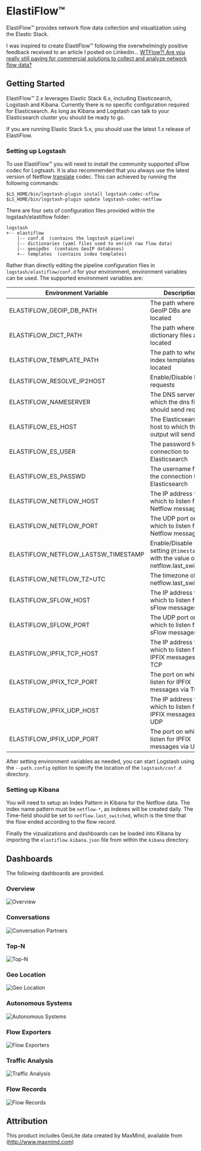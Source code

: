 # ElastiFlow&trade;
ElastiFlow&trade; provides network flow data collection and visualization using the Elastic Stack.

I was inspired to create ElastiFlow&trade; following the overwhelmingly positive feedback received to an article I posted on Linkedin... [WTFlow?! Are you really still paying for commercial solutions to collect and analyze network flow data?](https://www.linkedin.com/pulse/wtflow-you-really-still-paying-commercial-solutions-collect-cowart)

## Getting Started
ElastiFlow&trade; 2.x leverages Elastic Stack 6.x, including Elasticsearch, Logstash and Kibana. Currently there is no specific configuration required for Elasticsearch. As long as Kibana and Logstash can talk to your Elasticsearch cluster you should be ready to go.

If you are running Elastic Stack 5.x, you should use the latest 1.x release of ElastiFlow.

### Setting up Logstash
To use ElastiFlow&trade; you will need to install the community supported sFlow codec for Logtsash. It is also recommended that you always use the latest version of Netflow [translate](https://www.elastic.co/guide/en/logstash/current/plugins-filters-translate.html) codec. This can achieved by running the following commands:

```
$LS_HOME/bin/logstash-plugin install logstash-codec-sflow
$LS_HOME/bin/logstash-plugin update logstash-codec-netflow
```

There are four sets of configuration files provided within the logstash/elastiflow folder:
```
logstash
+-- elastiflow
    |-- conf.d  (contains the logstash pipeline)
    |-- dictionaries (yaml files used to enrich raw flow data)
    |-- geoipdbs  (contains GeoIP databases)
    +-- templates  (contains index templates)
```

Rather than directly editing the pipeline configuration files in `logstash/elastiflow/conf.d` for your environment, environment variables can be used. The supported environment variables are:

Environment Variable | Description | Default Valaue
--- | --- | ---
ELASTIFLOW_GEOIP_DB_PATH | The path where the GeoIP DBs are located | /etc/logstash/geoipdbs
ELASTIFLOW_DICT_PATH | The path where the dictionary files are located | /etc/logstash/dictionaries
ELASTIFLOW_TEMPLATE_PATH | The path to where index templates are located | /etc/logstash/templates
ELASTIFLOW_RESOLVE_IP2HOST | Enable/Disable DNS requests | false
ELASTIFLOW_NAMESERVER | The DNS server to which the dns filter should send requests | 127.0.0.1
ELASTIFLOW_ES_HOST | The Elasticsearch host to which the output will send data | 127.0.0.1:9200
ELASTIFLOW_ES_USER | The password for the connection to Elasticsearch | elastic
ELASTIFLOW_ES_PASSWD | The username for the connection to Elasticsearch | changeme
ELASTIFLOW_NETFLOW_HOST | The IP address from which to listen for Netflow messages | 0.0.0.0
ELASTIFLOW_NETFLOW_PORT | The UDP port on which to listen for Netflow messages | 2055
ELASTIFLOW_NETFLOW_LASTSW_TIMESTAMP | Enable/Disable setting `@timestamp` with the value of netflow.last_switched | false
ELASTIFLOW_NETFLOW_TZ=UTC | The timezone of netflow.last_switched | UTC
ELASTIFLOW_SFLOW_HOST | The IP address from which to listen for sFlow messages | 0.0.0.0
ELASTIFLOW_SFLOW_PORT | The UDP port on which to listen for sFlow messages | 6343
ELASTIFLOW_IPFIX_TCP_HOST | The IP address from which to listen for IPFIX messages via TCP | 0.0.0.0
ELASTIFLOW_IPFIX_TCP_PORT | The port on which to listen for IPFIX messages via TCP | 4739
ELASTIFLOW_IPFIX_UDP_HOST | The IP address from which to listen for IPFIX messages via UDP | 0.0.0.0
ELASTIFLOW_IPFIX_UDP_PORT | The port on which to listen for IPFIX messages via UDP | 4739

After setting environment variables as needed, you can start Logstash using the `--path.config` option to specify the location of the `logstash/conf.d` directory.

### Setting up Kibana
You will need to setup an Index Pattern in Kibana for the Netflow data. The index name pattern must be `netflow-*`, as indexes will be created daily. The Time-field should be set to `netflow.last_switched`, which is the time that the flow ended according to the flow record.

Finally the vizualizations and dashboards can be loaded into Kibana by importing the `elastiflow.kibana.json` file from within the `kibana` directory.

## Dashboards
The following dashboards are provided.

### Overview
![Overview](https://user-images.githubusercontent.com/10326954/29495857-eaf2f668-85c7-11e7-9c4c-1a96cee6639c.png)

### Conversations
![Conversation Partners](https://user-images.githubusercontent.com/10326954/29495872-2a1e914e-85c8-11e7-98e4-c376221f8bc4.png)

### Top-N
![Top-N](https://user-images.githubusercontent.com/10326954/29495879-50d98708-85c8-11e7-8e52-155161f3ea0a.png)

### Geo Location
![Geo Location](https://user-images.githubusercontent.com/10326954/29495890-617f7018-85c8-11e7-9bfa-00adfa1607d6.png)

### Autonomous Systems
![Autonomous Systems](https://user-images.githubusercontent.com/10326954/29495904-82e8d474-85c8-11e7-8741-29cd4e10be52.png)

### Flow Exporters
![Flow Exporters](https://user-images.githubusercontent.com/10326954/29495909-92957d78-85c8-11e7-9bf4-e5aa243db27d.png)

### Traffic Analysis
![Traffic Analysis](https://user-images.githubusercontent.com/10326954/29495914-9aa4c4a6-85c8-11e7-82b3-55afb27f3a95.png)

### Flow Records
![Flow Records](https://user-images.githubusercontent.com/10326954/29495915-9e9b4558-85c8-11e7-987f-6d8b57326650.png)

## Attribution
This product includes GeoLite data created by MaxMind, available from (http://www.maxmind.com)
